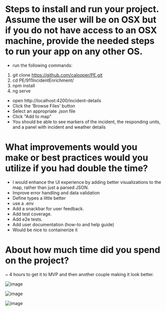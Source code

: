 
# Steps to install and run your project. Assume the user will be on OSX but if you do not have access to an OSX machine, provide the needed steps to run your app on any other OS.

- run the following commands: 
1. git clone https://github.com/calooper/PE.git
2. cd PE/911IncidentEnrichment/
3. npm install
4. ng serve

- open http://localhost:4200/incident-details
- Click the 'Browse Files' button
- Select an appropriate .json file
- Click "Add to map"
- You should be able to see markers of the incident, the responding units, and a panel with incident and weather details


# What improvements would you make or best practices would you utilize if you had double the time?
- I would enhance the UI experience by adding better visualizations to the map, rather than just a parsed JSON.
- Improve error handling and data validation
- Define types a little better
- use a .env
- Add a snackbar for user feedback.
- Add test coverage.
- Add e2e tests.
- Add user documentation (how-to and help guide)
- Would be nice to containerize it


# About how much time did you spend on the project?
~ 4 hours to get it to MVP and then another couple making it look better. 

![image](https://github.com/user-attachments/assets/6d71f11f-7e00-485e-952a-02f5bf2a5126)

![image](https://github.com/user-attachments/assets/ad9a4045-4563-49e1-8d12-95dc2ec839ce)

![image](https://github.com/user-attachments/assets/60f9a11f-4aaa-45f6-bb9b-7433dc99f6bf)


